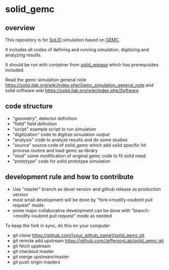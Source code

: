 # solid_gemc

overview
--------
This repository is for [SoLID](https://solid.jlab.org) simulation based on [GEMC](https://gemc.jlab.org).

It includes all codes of defining and running simulation, digitizing and analyzing results.

It should be run with container from [solid_release](https://github.com/JeffersonLab/solid_release) which has prerequisites included. 

Read the gemc simulation general note https://solid.jlab.org/wiki/index.php/Gemc_simulation_general_note and solid software wiki https://solid.jlab.org/wiki/index.php/Software

code structure
--------
* "geometry", detector definition
* "field" field definition
* "script" example script to run simulation
* "digitization" code to digitize simulation output 
* "analysis" code to analyze results and do some studies
* "source" source code of solid_gemc which add solid specific hit process routine and load gemc as library
* "mod" some modification of original gemc code to fit solid need
* "prototype" code for solid prototype simulation

development rule and how to contribute
--------
* Use "master" branch as devel version and github release as production version
* most small development will be done by "fork->modify->submit pull request" mode.
* some major collaborative development can be done with "branch->modify->submit pull request" mode as needed 

To keep the fork in sync, do this on your computer
* git clone https://github.com/[your_github_name]/solid_gemc.git
* git remote add upstream https://github.com/JeffersonLab/solid_gemc.git
* git fetch upstream
* git checkout master
* git merge upstream/master
* git push origin masters
